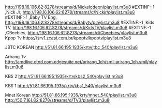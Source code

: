 http://198.16.106.62:8278/streams/d/Nickelodeon/playlist.m3u8
#EXTINF:-1 ,Nick Jr,
http://198.16.106.62:8278/streams/d/Nickjr/playlist.m3u8
#EXTINF:-1 ,Baby TV Eng,
http://198.16.106.62:8278/streams/d/Babytv/playlist.m3u8
#EXTINF:-1 ,Kids TV,
http://198.16.106.62:8278/streams/d/KidsTV/playlist.m3u8
#EXTINF:-1 ,CBeebies,
http://198.16.106.62:8278/streams/d/Cbeebies/playlist.m3u8
Kpop Tv
https://srv1.zcast.com.br/kpoptv/kpoptv/playlist.m3u8

JBTC KOREAN
http://51.81.66.195:1935/krtv/jtbc_540/playlist.m3u8

Arirang Tv
http://amdlive.ctnd.com.edgesuite.net/arirang_1ch/smil:arirang_1ch.smil/playlist.m3u8

KBS 2
http://51.81.66.195:1935/krtv/kbs2_540/playlist.m3u8

KBS 1
http://51.81.66.195:1935/krtv/kbs1_540/playlist.m3u8

Mnet Korean
http://51.81.66.195:1935/krtv/mnet_540/playlist.m3u8
http://50.7.161.82:8278/streams/d/TV3/playlist.m3u8
